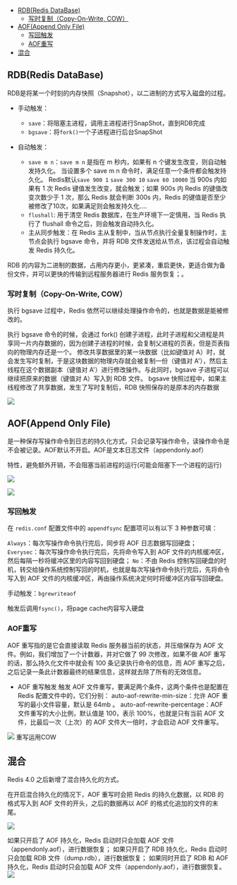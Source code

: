 - [RDB(Redis DataBase)](#rdbredis-database)
  - [写时复制（Copy-On-Write, COW）](#写时复制copy-on-write-cow)
- [AOF(Append Only File)](#aofappend-only-file)
  - [写回触发](#写回触发)
  - [AOF重写](#aof重写)
- [混合](#混合)

## RDB(Redis DataBase)
RDB是将某一个时刻的内存快照（Snapshot），以二进制的方式写入磁盘的过程。


- 手动触发：
    - `save`：将阻塞主进程，调用主进程进行SnapShot，直到RDB完成
    - `bgsave`：将`fork()`一个子进程进行后台SnapShot

- 自动触发：
    - `save m n`：`save m n` 是指在 m 秒内，如果有 n 个键发生改变，则自动触发持久化。 当设置多个 save m n 命令时，满足任意一个条件都会触发持久化。 Redis默认`save 900 1` `save 300 10` `save 60 10000`
    当 900s 内如果有 1 次 Redis 键值发生改变，就会触发；如果 900s 内 Redis 的键值改变次数少于 1 次，那么 Redis 就会判断 300s 内，Redis 的键值是否至少被修改了10次，如果满足则会触发持久化....
    - `flushall`: 用于清空 Redis 数据库，在生产环境下一定慎用，当 Redis 执行了 flushall 命令之后，则会触发自动持久化。
    - 主从同步触发：在 Redis 主从复制中，当从节点执行全量复制操作时，主节点会执行 bgsave 命令，并将 RDB 文件发送给从节点，该过程会自动触发 Redis 持久化。

RDB 的内容为二进制的数据，占用内存更小，更紧凑，重启更快，更适合做为备份文件，并可以更快的传输到远程服务器进行 Redis 服务恢复；。

### 写时复制（Copy-On-Write, COW）
执行 bgsave 过程中，Redis 依然可以继续处理操作命令的，也就是数据是能被修改的。

执行 bgsave 命令的时候，会通过 fork() 创建子进程，此时子进程和父进程是共享同一片内存数据的，因为创建子进程的时候，会复制父进程的页表，但是页表指向的物理内存还是一个。
修改共享数据里的某一块数据（比如键值对 A）时，就会发生写时复制，于是这块数据的物理内存就会被复制一份（键值对 A'），然后主线程在这个数据副本（键值对 A'）进行修改操作。与此同时，bgsave 子进程可以继续把原来的数据（键值对 A）写入到 RDB 文件。
bgsave 快照过程中，如果主线程修改了共享数据，发生了写时复制后，RDB 快照保存的是原本的内存数据

![](source/COW.jpg)

## AOF(Append Only File) 

是一种保存写操作命令到日志的持久化方式，只会记录写操作命令，读操作命令是不会被记录。AOF默认不开启。AOF是文本日志文件（appendonly.aof）

特性，避免额外开销，不会阻塞当前进程的运行(可能会阻塞下一个进程的运行)

![](source/AOFProcess.webp)

![](source/AOFWrite.webp)

### 写回触发
在 `redis.conf` 配置文件中的 `appendfsync` 配置项可以有以下 3 种参数可填：

`Always`：每次写操作命令执行完后，同步将 AOF 日志数据写回硬盘；
`Everysec`：每次写操作命令执行完后，先将命令写入到 AOF 文件的内核缓冲区，然后每隔一秒将缓冲区里的内容写回到硬盘；
`No`：不由 Redis 控制写回硬盘的时机，转交给操作系统控制写回的时机，也就是每次写操作命令执行完后，先将命令写入到 AOF 文件的内核缓冲区，再由操作系统决定何时将缓冲区内容写回硬盘。

手动触发：`bgrewriteaof `

触发后调用`fsync()`，将page cache内容写入硬盘

### AOF重写
AOF 重写指的是它会直接读取 Redis 服务器当前的状态，并压缩保存为 AOF 文件。例如，我们增加了一个计数器，并对它做了 99 次修改，如果不做 AOF 重写的话，那么持久化文件中就会有 100 条记录执行命令的信息，而 AOF 重写之后，之后记录一条此计数器最终的结果信息，这样就去除了所有的无效信息。

- AOF 重写触发
触发 AOF 文件重写，要满足两个条件，这两个条件也是配置在 Redis 配置文件中的，它们分别：
auto-aof-rewrite-min-size：允许 AOF 重写的最小文件容量，默认是 64mb 。
auto-aof-rewrite-percentage：AOF 文件重写的大小比例，默认值是 100，表示 100%，也就是只有当前 AOF 文件，比最后一次（上次）的 AOF 文件大一倍时，才会启动 AOF 文件重写。

![](source/AOFRewrite.webp)
重写运用COW

## 混合
Redis 4.0 之后新增了混合持久化的方式。

在开启混合持久化的情况下，AOF 重写时会把 Redis 的持久化数据，以 RDB 的格式写入到 AOF 文件的开头，之后的数据再以 AOF 的格式化追加的文件的末尾。

![](source/Fuse.png)


如果只开启了 AOF 持久化，Redis 启动时只会加载 AOF 文件（appendonly.aof），进行数据恢复；
如果只开启了 RDB 持久化，Redis 启动时只会加载 RDB 文件（dump.rdb），进行数据恢复；
如果同时开启了 RDB 和 AOF 持久化，Redis 启动时只会加载 AOF 文件（appendonly.aof），进行数据恢复。
![](source/PersistenceRule.png)